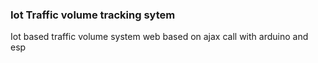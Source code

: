 ### Iot Traffic volume tracking sytem
Iot based traffic volume system web based on ajax call with arduino and esp